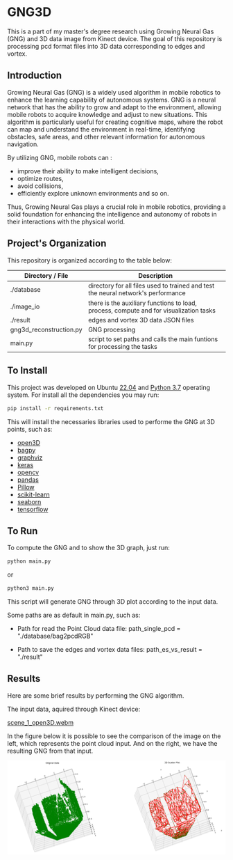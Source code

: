 # GNG3D
This is a part of my master's degree research using Growing Neural Gas (GNG) and 3D data image from Kinect device. The goal of this repository is processing pcd format files into 3D data corresponding to edges and vortex. 

## Introduction

Growing Neural Gas (GNG) is a widely used algorithm in mobile robotics to enhance the learning capability of autonomous systems. GNG is a neural network that has the ability to grow and adapt to the environment, allowing mobile robots to acquire knowledge and adjust to new situations. This algorithm is particularly useful for creating cognitive maps, where the robot can map and understand the environment in real-time, identifying obstacles, safe areas, and other relevant information for autonomous navigation. 

By utilizing GNG, mobile robots can :

- improve their ability to make intelligent decisions,
- optimize routes,
- avoid collisions,
- efficiently explore unknown environments and so on. 

Thus, Growing Neural Gas plays a crucial role in mobile robotics, providing a solid foundation for enhancing the intelligence and autonomy of robots in their interactions with the physical world.

## Project's Organization

This repository is organized according to the table below:

| Directory / File  | Description |
|-------|-------|
| ./database  | directory for all files used to trained and test the neural network's performance    |
| ./image_io  |  there is the auxiliary functions to load, process, compute and for visualization tasks|
| ./result    | edges and vortex 3D data JSON files |
| gng3d_reconstruction.py  |  GNG processing   |
| main.py     | script to set paths and calls the main funtions for processing the tasks |

## To Install
This project was developed on Ubuntu [22.04](https://ubuntu.com/download/desktop) and [Python 3.7](https://www.python.org/downloads/release/python-370/) operating system.
For install all the dependencies you may run:

```bash
pip install -r requirements.txt
```
This will install the necessaries libraries used to performe the GNG at 3D points, such as:
- [open3D](http://www.open3d.org/)
- [bagpy](https://pypi.org/project/bagpy/)
- [graphviz](https://pypi.org/project/graphviz/)
- [keras](https://keras.io/)
- [opencv](https://docs.opencv.org/3.4/index.html)
- [pandas](https://pandas.pydata.org/)
- [Pillow](https://pypi.org/project/Pillow/)
- [scikit-learn](https://scikit-learn.org/stable/)
- [seaborn](https://seaborn.pydata.org/)
- [tensorflow](https://www.tensorflow.org/?hl=pt-br)

## To Run

To compute the GNG and to show the 3D graph, just run:

```bash
python main.py
```
or

```bash
python3 main.py
```
This script will generate GNG through 3D plot according to the input data.

Some paths are as default in main.py, such as:
- Path for read the Point Cloud data file: path_single_pcd = "./database/bag2pcdRGB"

- Path to save the edges and vortex data files: path_es_vs_result = "./result"

## Results

Here are some brief results by performing the GNG algorithm. 

The input data, aquired through Kinect device:


[scene_1_open3D.webm](images_videos%2Fscene_1_open3D.webm)

In the figure below it is possible to see the comparison of the image on the left, which represents the point cloud input. And on the right, we have the resulting GNG from that input.

![scene_1_compare.png](images_videos%2Fscene_1_compare.png)
